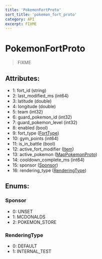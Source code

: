```yaml
---
title: 'PokemonFortProto'
sort_title: 'pokemon_fort_proto'
category: API
excerpt: FIXME
---
```


# PokemonFortProto

> FIXME

## Attributes:

- 1: fort_id (string)
- 2: last_modified_ms (int64)
- 3: latitude (double)
- 4: longitude (double)
- 5: team (int32)
- 6: guard_pokemon_id (int32)
- 7: guard_pokemon_level (int32)
- 8: enabled (bool)
- 9: fort_type ([FortType](../../enums/FortType/))
- 10: gym_points (int64)
- 11: is_in_battle (bool)
- 12: active_fort_modifier ([Item](../../enums/Item/)) 
- 13: active_pokemon ([MapPokemonProto](../MapPokemonProto/))
- 14: cooldown_complete_ms (int64)
- 15: sponsor ([Sponsor](#sponsor))
- 16: rendering_type ([RenderingType](#rendering_type))

## Enums:

### Sponsor
- 0: UNSET
- 1: MCDONALDS
- 2: POKEMON_STORE
### RenderingType
- 0: DEFAULT
- 1: INTERNAL_TEST
